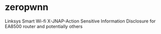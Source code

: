 # zeropwnn
Linksys Smart Wi-fi X-JNAP-Action Sensitive Information Disclosure for EA8500 router and potentially others
